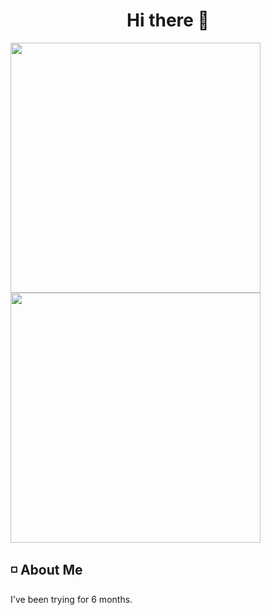 <h1 align="center"> Hi there 👋 </h1>

<div aligin="center">
	<img src="https://github-readme-stats.vercel.app/api/top-langs/?username=aquieover0&theme=dark" width=400px> <img src="https://github-readme-stats.vercel.app/api?username=aquieover0&show_icons=true&theme=dark" width=400px>
</div>

## ◽ About Me

I've been trying for 6 months.